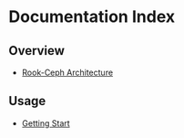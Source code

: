 # Documentation Index

## Overview

- [Rook-Ceph Architecture](./01.ceph-architecture.md)

## Usage
- [Getting Start](./00.getting-start.md)